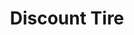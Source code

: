 ---
title: "Discount Tire"
url: /dallas/discount-tire-president-george-bush-turnpike/
shop: Reifen
---